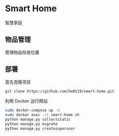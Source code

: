 # Smart Home

智慧家庭

## 物品管理

管理物品存放位置

## 部署

首先克隆项目

```bash
git clone https://github.com/he0119/smart-home.git
```

利用 Docker 运行网站

```bash
sudo docker-compose up -d
sudo docker exec -it smart-home sh
python manage.py collectstatic
python manage.py migrate
python manage.py createsuperuser
```
